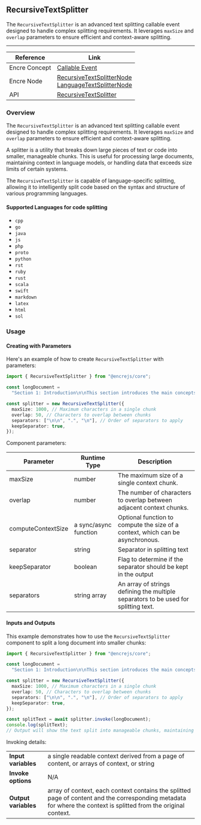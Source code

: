 ## RecursiveTextSplitter

The `RecursiveTextSplitter` is an advanced text splitting callable event designed to handle complex splitting requirements. It leverages `maxSize` and `overlap` parameters to ensure efficient and context-aware splitting.

---

| Reference     | Link                                                                                                                                                                         |
| ------------- | ---------------------------------------------------------------------------------------------------------------------------------------------------------------------------- |
| Encre Concept | [Callable Event](**-a-link-to-the-corresponding-concept-documentation-**)                                                                                                    |
| Encre Node    | [RecursiveTextSplitterNode](**-a-link-to-the-corresponding-node-documentation-**) <br> [LanguageTextSplitterNode](**-a-link-to-the-corresponding-node-documentation-**) <br> |
| API           | [RecursiveTextSplitter](**-a-link-to-the-corresponding-api-documentation-**)                                                                                                 |

### Overview

The `RecursiveTextSplitter` is an advanced text splitting callable event designed to handle complex splitting requirements. It leverages `maxSize` and `overlap` parameters to ensure efficient and context-aware splitting.

A splitter is a utility that breaks down large pieces of text or code into smaller, manageable chunks. This is useful for processing large documents, maintaining context in language models, or handling data that exceeds size limits of certain systems.

The `RecursiveTextSplitter` is capable of language-specific splitting, allowing it to intelligently split code based on the syntax and structure of various programming languages.

#### Supported Languages for code splitting

- `cpp`
- `go`
- `java`
- `js`
- `php`
- `proto`
- `python`
- `rst`
- `ruby`
- `rust`
- `scala`
- `swift`
- `markdown`
- `latex`
- `html`
- `sol`

### Usage

#### Creating with Parameters

Here's an example of how to create `RecursiveTextSplitter` with parameters:

```typescript
import { RecursiveTextSplitter } from "@encrejs/core";

const longDocument =
  "Section 1: Introduction\n\nThis section introduces the main concepts...\nSection 2: Development\nThis section covers the development...";

const splitter = new RecursiveTextSplitter({
  maxSize: 1000, // Maximum characters in a single chunk
  overlap: 50, // Characters to overlap between chunks
  separators: ["\n\n", ".", "\n"], // Order of separators to apply
  keepSeparator: true,
});
```

Component parameters:

| Parameter          | Runtime Type          | Description                                                                         |
| ------------------ | --------------------- | ----------------------------------------------------------------------------------- |
| maxSize            | number                | The maximum size of a single context chunk.                                         |
| overlap            | number                | The number of characters to overlap between adjacent context chunks.                |
| computeContextSize | a sync/async function | Optional function to compute the size of a context, which can be asynchronous.      |
| separator          | string                | Separator in splitting text                                                         |
| keepSeparator      | boolean               | Flag to determine if the separator should be kept in the output                     |
| separators         | string array          | An array of strings defining the multiple separators to be used for splitting text. |

#### Inputs and Outputs

This example demonstrates how to use the `RecursiveTextSplitter` component to split a long document into smaller chunks:

```typescript
import { RecursiveTextSplitter } from "@encrejs/core";

const longDocument =
  "Section 1: Introduction\n\nThis section introduces the main concepts...\nSection 2: Development\nThis section covers the development...";

const splitter = new RecursiveTextSplitter({
  maxSize: 1000, // Maximum characters in a single chunk
  overlap: 50, // Characters to overlap between chunks
  separators: ["\n\n", ".", "\n"], // Order of separators to apply
  keepSeparator: true,
});

const splitText = await splitter.invoke(longDocument);
console.log(splitText);
// Output will show the text split into manageable chunks, maintaining logical separations and sections where possible.
```

Invoking details:

<table>
  <tr>
    <td> <strong>Input variables</strong> </td> 
    <td> a single readable context derived from a page of content, or arrays of context, or string </td>
  </tr>
  <tr>
    <td> <strong>Invoke options</strong> </td> 
    <td> N/A </td>
  </tr>
  <tr>
    <td> <strong>Output variables</strong> </td> 
    <td> array of context, each context contains the splitted page of content and the corresponding metadata for where the context is splitted from the original context.</td>
  </tr>
</table>